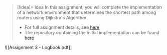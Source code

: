 > [!idea]+ Idea
> In this assignment, you will complete the implementation of a network environment that determines the shortest path among routers using Dijkstra's Algorithm 
>
> - For full assignment details, see [here](https://myuni.adelaide.edu.au/courses/95212/assignments/390526)
> - The repository containing the initial implementation can be found [here](https://github.com/santiagosayshey/CNA-S1-2024/tree/assignment3)


![[Assignment 3 - Logbook.pdf]]